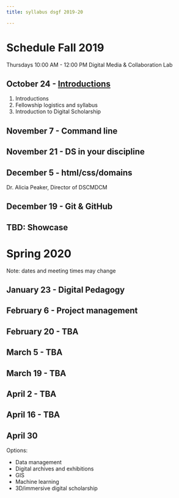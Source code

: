 ```yaml
---
title: syllabus dsgf 2019-20

---
```


# Schedule Fall 2019

Thursdays 10:00 AM - 12:00 PM
Digital Media & Collaboration Lab

## October 24 - [Introductions](/10-24-intro.md)

1. Introductions
2. Fellowship logistics and syllabus
5. Introduction to Digital Scholarship

## November 7 - Command line

## November 21 - DS in your discipline

## December 5 - html/css/domains
Dr. Alicia Peaker, Director of DSCMDCM

## December 19 - Git & GitHub

## TBD: Showcase

# Spring 2020
Note: dates and meeting times may change

## January 23 - Digital Pedagogy

## February 6 - Project management

## February 20 - TBA

## March 5 - TBA

## March 19 - TBA

## April 2 - TBA

## April 16 - TBA

## April 30

Options:
- Data management
- Digital archives and exhibitions
- GIS
- Machine learning
- 3D/immersive digital scholarship
